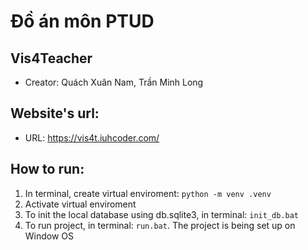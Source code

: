 # Đồ án môn PTUD 
## Vis4Teacher 

- Creator: Quách Xuân Nam, Trần Minh Long

## Website's url: 
- URL: https://vis4t.iuhcoder.com/

## How to run:
1. In terminal, create virtual enviroment: `python -m venv .venv` 
2. Activate virtual enviroment
3. To init the local database using db.sqlite3, in terminal: `init_db.bat`
4. To run project, in terminal: `run.bat`.
The project is being set up on Window OS
